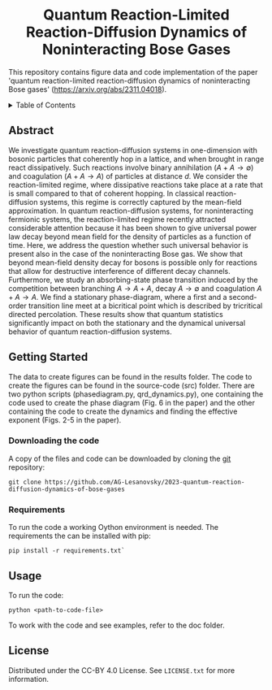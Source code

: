 <h1 align="center">
Quantum Reaction-Limited Reaction-Diffusion Dynamics of Noninteracting Bose Gases
</h1>

This repository contains figure data and code implementation of the paper 'quantum reaction-limited reaction-diffusion dynamics of noninteracting Bose gases' (https://arxiv.org/abs/2311.04018).

<details>
  <summary>Table of Contents</summary>
  <ol>
    <li><a href="#abstract">Abstract</a></li>
    <li>
      <a href="#getting-started">Getting Started</a>
      <ul>
        <li><a href="#requirements">Requirements</a></li>
      </ul>
    </li>
    <li><a href="#usage">Usage</a></li>
    <li><a href="#license">License</a></li>
  </ol>
</details>

## Abstract

We investigate quantum reaction-diffusion systems in one-dimension with bosonic particles that coherently hop in a lattice, and when brought in range react dissipatively. Such reactions involve binary annihilation ($A + A \to \emptyset$) and coagulation ($A + A \to A$) of particles at distance $d$. 
We consider the reaction-limited regime, where dissipative reactions take place at a rate that is small compared to that of coherent hopping. In classical reaction-diffusion systems, this regime is correctly captured by the mean-field approximation. In quantum reaction-diffusion systems, for noninteracting fermionic systems, the reaction-limited regime recently attracted considerable attention because it has been shown to give universal power law decay beyond mean field for the density of particles as a function of time. Here, we address the question whether such universal behavior is present also in the case of the noninteracting Bose gas. 
We show that beyond mean-field density decay for bosons is possible only for reactions that allow for destructive interference of different decay channels. 
Furthermore, we study an absorbing-state phase transition induced by the competition between branching $A\to A+A$, decay $A\to \emptyset$ and coagulation $A+A\to A$. We find a stationary phase-diagram, where a first and a second-order transition line meet at a bicritical point which is described by tricritical directed percolation. 
These results show that quantum statistics significantly impact on both the stationary and the dynamical universal behavior of quantum reaction-diffusion systems.


## Getting Started

The data to create figures can be found in the results folder. The code to create the figures can be found in the source-code (src) folder. There are two python scripts (phasediagram.py, qrd_dynamics.py), one containing the code used to create the phase diagram (Fig. 6 in the paper) and the other containing the code to create the dynamics and finding the effective exponent (Figs. 2-5 in the paper).

### Downloading the code

A copy of the files and code can be downloaded by cloning the [git](https://git-scm.com/) repository:

```setup
git clone https://github.com/AG-Lesanovsky/2023-quantum-reaction-diffusion-dynamics-of-bose-gases
```

### Requirements

To run the code a working Oython environment is needed. The requirements the can be installed with pip:

```setup
pip install -r requirements.txt`
```

## Usage

To run the code:

```setup
python <path-to-code-file>
```
To work with the code and see examples, refer to the doc folder.

## License

Distributed under the CC-BY 4.0 License. See `LICENSE.txt` for more information.

